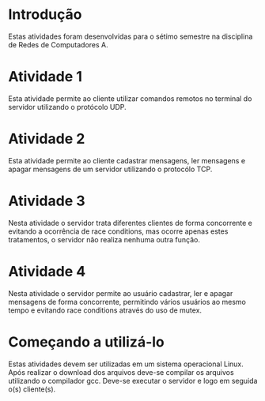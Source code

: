 # Introdução

Estas atividades foram desenvolvidas para o sétimo semestre na disciplina de Redes de Computadores A.

# Atividade 1

Esta atividade permite ao cliente utilizar comandos remotos no terminal do servidor utilizando o 
protócolo UDP.

# Atividade 2

Esta atividade permite ao cliente cadastrar mensagens, ler mensagens e apagar mensagens de um servidor
utilizando o protocólo TCP.

# Atividade 3

Nesta atividade o servidor trata diferentes clientes de forma concorrente e evitando a ocorrência de 
race conditions, mas ocorre apenas estes tratamentos, o servidor não realiza nenhuma outra função.

# Atividade 4

Nesta atividade o servidor permite ao usuário cadastrar, ler e apagar mensagens de forma concorrente,
permitindo vários usuários ao mesmo tempo e evitando race conditions através do uso de mutex.

# Começando a utilizá-lo

Estas atividades devem ser utilizadas em um sistema operacional Linux.
Após realizar o download dos arquivos deve-se compilar os arquivos utilizando o compilador gcc.
Deve-se executar o servidor e logo em seguida o(s) cliente(s).

